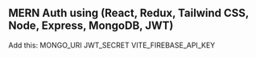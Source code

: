 ## MERN Auth using (React, Redux, Tailwind CSS, Node, Express, MongoDB, JWT)
Add this:
MONGO_URI
JWT_SECRET
VITE_FIREBASE_API_KEY

